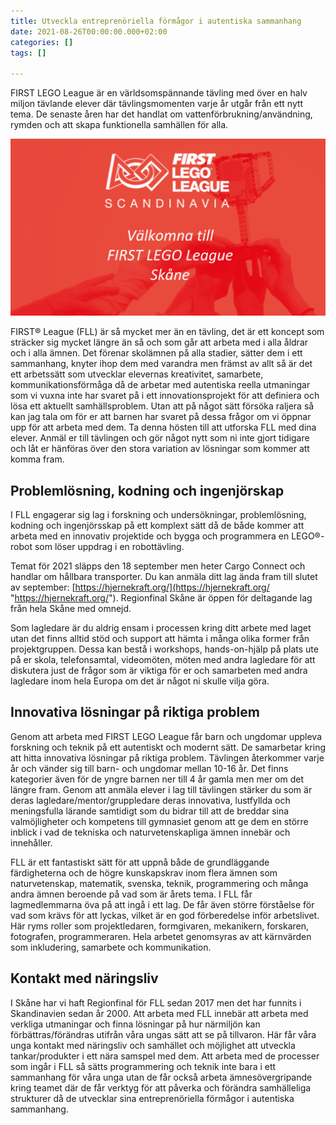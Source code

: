 ```yaml
---
title: Utveckla entreprenöriella förmågor i autentiska sammanhang
date: 2021-08-26T00:00:00.000+02:00
categories: []
tags: []

---
```

FIRST LEGO League är en världsomspännande tävling med över en halv miljon tävlande elever där tävlingsmomenten varje år utgår från ett nytt tema. De senaste åren har det handlat om vattenförbrukning/användning, rymden och att skapa funktionella samhällen för alla.

![](/uploads/fll-2020-skane-1460x820.png)

FIRST® League (FLL) är så mycket mer än en tävling, det är ett koncept som sträcker sig mycket längre än så och som går att arbeta med i alla åldrar och i alla ämnen. Det förenar skolämnen på alla stadier, sätter dem i ett sammanhang, knyter ihop dem med varandra men främst av allt så är det ett arbetssätt som utvecklar elevernas kreativitet, samarbete, kommunikationsförmåga då de arbetar med autentiska reella utmaningar som vi vuxna inte har svaret på i ett innovationsprojekt för att definiera och lösa ett aktuellt samhällsproblem. Utan att på något sätt försöka raljera så kan jag tala om för er att barnen har svaret på dessa frågor om vi öppnar upp för att arbeta med dem. Ta denna hösten till att utforska FLL med dina elever. Anmäl er till tävlingen och gör något nytt som ni inte gjort tidigare och låt er hänföras över den stora variation av lösningar som kommer att komma fram.

## Problemlösning, kodning och ingenjörskap

I FLL engagerar sig lag i forskning och undersökningar, problemlösning, kodning och ingenjörsskap på ett komplext sätt då de både kommer att arbeta med en innovativ projektide och bygga och programmera en LEGO®-robot som löser uppdrag i en robottävling.

Temat för 2021 släpps den 18 september men heter Cargo Connect och handlar om hållbara transporter. Du kan anmäla ditt lag ända fram till slutet av september: [https://hjernekraft.org/](https://hjernekraft.org/ "https://hjernekraft.org/"). Regionfinal Skåne är öppen för deltagande lag från hela Skåne med omnejd.

Som lagledare är du aldrig ensam i processen kring ditt arbete med laget utan det finns alltid stöd och support att hämta i många olika former från projektgruppen. Dessa kan bestå i workshops, hands-on-hjälp på plats ute på er skola, telefonsamtal, videomöten, möten med andra lagledare för att diskutera just de frågor som är viktiga för er och samarbeten med andra lagledare inom hela Europa om det är något ni skulle vilja göra.

## Innovativa lösningar på riktiga problem

Genom att arbeta med FIRST LEGO League får barn och ungdomar uppleva forskning och teknik på ett autentiskt och modernt sätt. De samarbetar kring att hitta innovativa lösningar på riktiga problem. Tävlingen återkommer varje år och vänder sig till barn- och ungdomar mellan 10-16 år. Det finns kategorier även för de yngre barnen ner till 4 år gamla men mer om det längre fram. Genom att anmäla elever i lag till tävlingen stärker du som är deras lagledare/mentor/gruppledare deras innovativa, lustfyllda och meningsfulla lärande samtidigt som du bidrar till att de breddar sina valmöjligheter och kompetens till gymnasiet genom att ge dem en större inblick i vad de tekniska och naturvetenskapliga ämnen innebär och innehåller.

FLL är ett fantastiskt sätt för att uppnå både de grundläggande färdigheterna och de högre kunskapskrav inom flera ämnen som naturvetenskap, matematik, svenska, teknik, programmering och många andra ämnen beroende på vad som är årets tema. I FLL får lagmedlemmarna öva på att ingå i ett lag. De får även större förståelse för vad som krävs för att lyckas, vilket är en god förberedelse inför arbetslivet. Här ryms roller som projektledaren, formgivaren, mekanikern, forskaren, fotografen, programmeraren. Hela arbetet genomsyras av att kärnvärden som inkludering, samarbete och kommunikation.

## Kontakt med näringsliv

I Skåne har vi haft Regionfinal för FLL sedan 2017 men det har funnits i Skandinavien sedan år 2000. Att arbeta med FLL innebär att arbeta med verkliga utmaningar och finna lösningar på hur närmiljön kan förbättras/förändras utifrån våra ungas sätt att se på tillvaron. Här får våra unga kontakt med näringsliv och samhället och möjlighet att utveckla tankar/produkter i ett nära samspel med dem. Att arbeta med de processer som ingår i FLL så sätts programmering och teknik inte bara i ett sammanhang för våra unga utan de får också arbeta ämnesövergripande kring teamet där de får verktyg för att påverka och förändra samhälleliga strukturer då de utvecklar sina entreprenöriella förmågor i autentiska sammanhang.